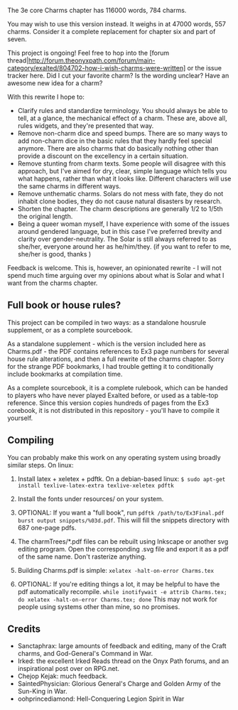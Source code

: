 The 3e core Charms chapter has 116000 words, 784 charms.

You may wish to use this version instead. It weighs in at 47000 words, 557 charms. Consider it a complete replacement for chapter six and part of seven.

This project is ongoing! Feel free to hop into the [forum thread|http://forum.theonyxpath.com/forum/main-category/exalted/804702-how-i-wish-charms-were-written] or the issue tracker here. Did I cut your favorite charm? Is the wording unclear? Have an awesome new idea for a charm?

With this rewrite I hope to:

- Clarify rules and standardize terminology. You should always be able to tell, at a glance, the mechanical effect of a charm. These are, above all, rules widgets, and they're presented that way.
- Remove non-charm dice and speed bumps. There are so many ways to add non-charm dice in the basic rules that they hardly feel special anymore. There are also charms that do basically nothing other than provide a discount on the excellency in a certain situation.
- Remove stunting from charm texts. Some people will disagree with this approach, but I've aimed for dry, clear, simple language which tells you what happens, rather than what it looks like. Different characters will use the same charms in different ways.
- Remove unthematic charms. Solars do not mess with fate, they do not inhabit clone bodies, they do not cause natural disasters by research.
- Shorten the chapter. The charm descriptions are generally 1/2 to 1/5th the original length.
- Being a queer woman myself, I have experience with some of the issues around gendered language, but in this case I've preferred brevity and clarity over gender-neutrality. The Solar is still always referred to as she/her, everyone around her as he/him/they. (if you want to refer to me, she/her is good, thanks )

Feedback is welcome. This is, however, an opinionated rewrite - I will not spend much time arguing over my opinions about what is Solar and what I want from the charms chapter.

## Full book or house rules?
This project can be compiled in two ways: as a standalone housrule supplement, or as a complete sourcebook.

As a standalone supplement - which is the version included here as Charms.pdf - the PDF contains references to Ex3 page numbers for several house rule alterations, and then a full rewrite of the charms chapter. Sorry for the strange PDF bookmarks, I had trouble getting it to conditionally include bookmarks at compilation time.

As a complete sourcebook, it is a complete rulebook, which can be handed to players who have never played Exalted before, or used as a table-top reference. Since this version copies hundreds of pages from the Ex3 corebook, it is not distributed in this repository - you'll have to compile it yourself.

## Compiling
You can probably make this work on any operating system using broadly similar steps. On linux:

1. Install latex + xeletex + pdftk. On a debian-based linux: `$ sudo apt-get install texlive-latex-extra texlive-xeletex pdftk`
2. Install the fonts under resources/ on your system.
3. OPTIONAL: If you want a "full book", run `pdftk /path/to/Ex3Final.pdf burst output snippets/%03d.pdf`. This will fill the snippets directory with 687 one-page pdfs.
3. The charmTrees/*.pdf files can be rebuilt using Inkscape or another svg editing program. Open the corresponding .svg file and export it as a pdf of the same name. Don't rasterize anything.
4. Building Charms.pdf is simple: `xelatex -halt-on-error Charms.tex`

5. OPTIONAL: If you're editing things a lot, it may be helpful to have the pdf automatically recompile. `while inotifywait -e attrib Charms.tex; do xelatex -halt-on-error Charms.tex; done` This may not work for people using systems other than mine, so no promises.

## Credits

- Sanctaphrax: large amounts of feedback and editing, many of the Craft charms, and God-General's Command in War.
- Irked: the excellent Irked Reads thread on the Onyx Path forums, and an inspirational post over on RPG.net.
- Chejop Kejak: much feedback.
- SaintedPhysician: Glorious General's Charge and Golden Army of the Sun-King in War.
- oohprincediamond: Hell-Conquering Legion Spirit in War
